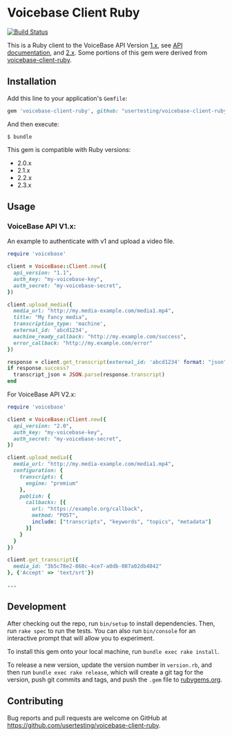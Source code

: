# Voicebase Client Ruby

[![Build Status](https://travis-ci.org/usertesting/voicebase-client-ruby.svg?branch=master)](https://travis-ci.org/usertesting/voicebase-client-ruby)

This is a Ruby client to the VoiceBase API Version [1.x](http://www.voicebase.com/developers/), see [API documentation](https://s3.amazonaws.com/vb-developers/VB-api-devguide-v1.1.5.pdf), and [2.x](https://apis.voicebase.com). Some portions of this gem were derived from [voicebase-client-ruby](https://github.com/popuparchive/voicebase-client-ruby).

## Installation

Add this line to your application's `Gemfile`:

```ruby
gem 'voicebase-client-ruby', github: "usertesting/voicebase-client-ruby"
```

And then execute:

    $ bundle

This gem is compatible with Ruby versions:

* 2.0.x
* 2.1.x
* 2.2.x
* 2.3.x

## Usage

### VoiceBase API V1.x:

An example to authenticate with v1 and upload a video file.

```ruby
require 'voicebase'

client = VoiceBase::Client.new({
  api_version: "1.1",
  auth_key: "my-voicebase-key",
  auth_secret: "my-voicebase-secret",
})

client.upload_media({
  media_url: "http://my.media-example.com/media1.mp4",
  title: "My fancy media",
  transcription_type: 'machine',
  external_id: 'abcd1234',
  machine_ready_callback: "http://my.example.com/success",
  error_callback: "http://my.example.com/error"
})

response = client.get_transcript(external_id: 'abcd1234' format: "json")
if response.success?
  transcript_json = JSON.parse(response.transcript)
end
```

For VoiceBase API V2.x:

```ruby
require 'voicebase'

client = VoiceBase::Client.new({
  api_version: "2.0",
  auth_key: "my-voicebase-key",
  auth_secret: "my-voicebase-secret",
})

client.upload_media({
  media_url: "http://my.media-example.com/media1.mp4",
  configuration: {
    transcripts: {
      engine: "premium"
    },
    publish: {
      callbacks: [{
        url: "https://example.org/callback",
        method: "POST",
        include: ["transcripts", "keywords", "topics", "metadata"]
      }]
    }
  }
})

client.get_transcript({
  media_id: "3b5c78e2-868c-4ce7-a0db-087a02db4042"
}, {'Accept' => 'text/srt'})

...
```

## Development

After checking out the repo, run `bin/setup` to install dependencies. Then, run `rake spec` to run the tests. You can also run `bin/console` for an interactive prompt that will allow you to experiment.

To install this gem onto your local machine, run `bundle exec rake install`.

To release a new version, update the version number in `version.rb`, and then run `bundle exec rake release`, which will create a git tag for the version, push git commits and tags, and push the `.gem` file to [rubygems.org](https://rubygems.org).

## Contributing

Bug reports and pull requests are welcome on GitHub at https://github.com/usertesting/voicebase-client-ruby.
